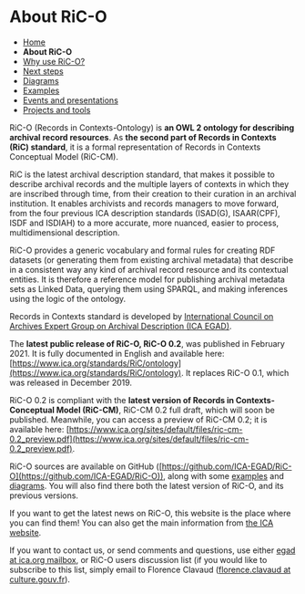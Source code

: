 # About RiC-O


* [Home](index.html)
* **About RiC-O**
* [Why use RiC-O?](why-use-RiC-O.html)
* [Next steps](next-steps.html)
* [Diagrams](diagrams.html)
* [Examples](examples.html)
* [Events and presentations](events.html)
* [Projects and tools](projects-and-tools.html)



RiC-O (Records in Contexts-Ontology) is **an OWL 2 ontology for describing archival record resources**. As **the second part of Records in Contexts (RiC) standard**, it is a formal representation of Records in Contexts Conceptual Model (RiC-CM).

RiC is the latest archival description standard, that makes it possible to describe archival records and the multiple layers of contexts in which they are inscribed through time, from their creation to their curation in an archival institution. It enables archivists and records managers to move forward, from the four previous ICA description standards (ISAD(G), ISAAR(CPF), ISDF and ISDIAH) to a more accurate, more nuanced, easier to process, multidimensional description.

RiC-O provides a generic vocabulary and formal rules for creating RDF datasets (or generating them from existing archival metadata) that describe in a consistent way any kind of archival record resource and its contextual entities. It is therefore a reference model for publishing archival metadata sets as Linked Data, querying them using SPARQL, and making inferences using the logic of the ontology.

Records in Contexts standard is developed by [International Council on Archives Expert Group on Archival Description (ICA EGAD)](https://www.ica.org/en/egad-steering-committee-0).

The **latest public release of RiC-O, RiC-O 0.2**, was published in February 2021. It is fully documented in English and available here: [https://www.ica.org/standards/RiC/ontology](https://www.ica.org/standards/RiC/ontology). It replaces RiC-O 0.1, which was released in December 2019.

RiC-O 0.2 is compliant with the **latest version of Records in Contexts-Conceptual Model (RiC-CM)**, RiC-CM 0.2 full draft, which will soon be published. Meanwhile, you can access a preview of RiC-CM 0.2; it is available here: [https://www.ica.org/sites/default/files/ric-cm-0.2_preview.pdf](https://www.ica.org/sites/default/files/ric-cm-0.2_preview.pdf).

RiC-O sources are available on GitHub ([https://github.com/ICA-EGAD/RiC-O](https://github.com/ICA-EGAD/RiC-O)), along with some [examples](examples.html) and [diagrams](diagrams.html). You will also find there both the latest version of RiC-O, and its previous versions.

If you want to get the latest news on RiC-O, this website is the place where you can find them! You can also get the main information from [the ICA website](https://www.ica.org/en).

If you want to contact us, or send comments and questions, use either [egad at ica.org mailbox](mailto:egad@ica.org), or RiC-O users discussion list (if you would like to subscribe to this list,  simply email to Florence Clavaud ([florence.clavaud at culture.gouv.fr](mailto:florence.clavaud@culture.gouv.fr)).

